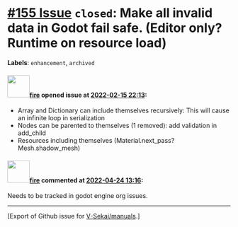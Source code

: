 # [\#155 Issue](https://github.com/V-Sekai/manuals/issues/155) `closed`: Make all invalid data in Godot fail safe. (Editor only? Runtime on resource load)
**Labels**: `enhancement`, `archived`


#### <img src="https://avatars.githubusercontent.com/u/32321?u=c2e06a3d2b49a467aa907e54aa259516440267cc&v=4" width="50">[fire](https://github.com/fire) opened issue at [2022-02-15 22:13](https://github.com/V-Sekai/manuals/issues/155):

* Array and Dictionary can include themselves recursively: This will cause an infinite loop in serialization
* Nodes can be parented to themselves (1 removed): add validation in add_child
* Resources including themselves (Material.next_pass? Mesh.shadow_mesh)

#### <img src="https://avatars.githubusercontent.com/u/32321?u=c2e06a3d2b49a467aa907e54aa259516440267cc&v=4" width="50">[fire](https://github.com/fire) commented at [2022-04-24 13:16](https://github.com/V-Sekai/manuals/issues/155#issuecomment-1107840133):

Needs to be tracked in godot engine org issues.


-------------------------------------------------------------------------------



[Export of Github issue for [V-Sekai/manuals](https://github.com/V-Sekai/manuals).]
